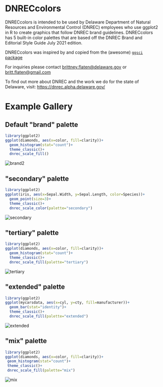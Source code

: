 # DNRECcolors
DNRECcolors is intended to be used by Delaware Department of Natural Resources and Environmental Control (DNREC) employees who use ggplot2 in R to create graphics that follow DNREC brand guidelines. DNRECcolors has 5 built-in color palettes that are based off the DNREC Brand and Editorial Style Guide July 2021 edition. 

DNRECcolors was inspired by and copied from the (awesome) [`ggsci` package](https://github.com/nanxstats/ggsci)

For inquiries please contact brittney.flaten@delaware.gov or britt.flaten@gmail.com

To find out more about DNREC and the work we do for the state of Delaware, visit: https://dnrec.alpha.delaware.gov/

# Example Gallery

## Default "brand" palette
``` r
library(ggplot2)
ggplot(diamonds, aes(x=color, fill=clarity))+
  geom_histogram(stat="count")+
  theme_classic()+
  dnrec_scale_fill()
  ```
![brand2](https://user-images.githubusercontent.com/88896475/129405159-39ec4ce0-3fb9-443c-a533-f6c36399b125.png)
  
## "secondary" palette
``` r
library(ggplot2)
ggplot(iris, aes(x=Sepal.Width, y=Sepal.Length, color=Species))+
  geom_point(size=3)+
  theme_classic()+
  dnrec_scale_color(palette="secondary")
  ```
 ![secondary](https://user-images.githubusercontent.com/88896475/129405360-ceea045e-8365-49c2-befe-2bbe1f4d3949.png)
 
## "tertiary" palette
``` r
library(ggplot2)
ggplot(diamonds, aes(x=color, fill=clarity))+
  geom_histogram(stat="count")+
  theme_classic()+
  dnrec_scale_fill(palette="tertiary")
  ```
  ![tertiary](https://user-images.githubusercontent.com/88896475/129405410-5124b32f-4640-4eb9-bcc7-6ebcb09cd324.png)

## "extended" palette 
```r
library(ggplot2)
ggplot(mycarsdata, aes(x=cyl, y=cty, fill=manufacturer))+
  geom_bar(stat="identity")+
  theme_classic()+
  dnrec_scale_fill(palette="extended")
  ```
  ![extended](https://user-images.githubusercontent.com/88896475/129405466-403436a2-7516-436b-8cdb-a409a3654203.png)

 ## "mix" palette
 ``` r
 library(ggplot2)
 ggplot(diamonds, aes(x=color, fill=clarity))+
  geom_histogram(stat="count")+
  theme_classic()+
  dnrec_scale_fill(palette="mix")
  ```
  ![mix](https://user-images.githubusercontent.com/88896475/129405508-240c91d9-f3ac-45dd-9c7d-5e57d00cae0b.png)
